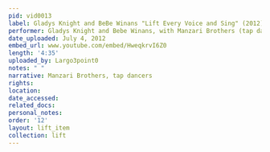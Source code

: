 ```yaml
---
pid: vid0013
label: Gladys Knight and BeBe Winans "Lift Every Voice and Sing" (2012)
performer: Gladys Knight and Bebe Winans, with Manzari Brothers (tap dancers)
date_uploaded: July 4, 2012
embed_url: www.youtube.com/embed/HweqkrvI6Z0
length: '4:35'
uploaded_by: Largo3point0
notes: " "
narrative: Manzari Brothers, tap dancers
rights: 
location: 
date_accessed: 
related_docs: 
personal_notes: 
order: '12'
layout: lift_item
collection: lift
---
```

